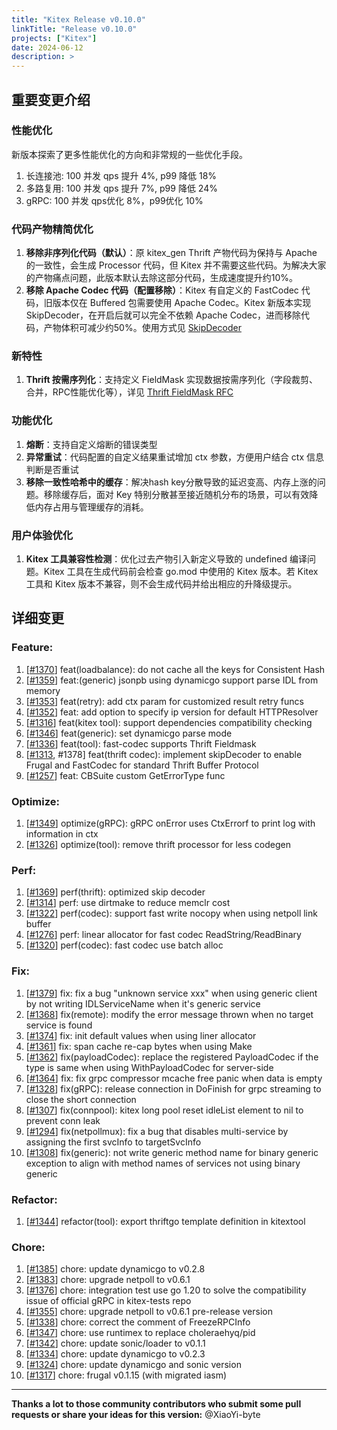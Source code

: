 ```yaml
---
title: "Kitex Release v0.10.0"
linkTitle: "Release v0.10.0"
projects: ["Kitex"]
date: 2024-06-12
description: >
---
```


## **重要变更介绍**

### 性能优化
新版本探索了更多性能优化的方向和非常规的一些优化手段。
1. 长连接池: 100 并发 qps 提升 4%, p99 降低 18%
2. 多路复用: 100 并发 qps 提升 7%, p99 降低 24%
3. gRPC: 100 并发 qps优化 8%，p99优化 10%
   
### 代码产物精简优化
1. **移除非序列化代码（默认）**：原 kitex_gen Thrift 产物代码为保持与 Apache 的一致性，会生成 Processor 代码，但 Kitex 并不需要这些代码。为解决大家的产物痛点问题，此版本默认去除这部分代码，生成速度提升约10%。
2. **移除 Apache Codec 代码（配置移除）**：Kitex 有自定义的 FastCodec 代码，旧版本仅在 Buffered 包需要使用 Apache Codec。Kitex 新版本实现 SkipDecoder，在开启后就可以完全不依赖 Apache Codec，进而移除代码，产物体积可减少约50%。使用方式见 [SkipDecoder](https://www.cloudwego.io/zh/docs/kitex/tutorials/code-gen/skip_decoder/)

### 新特性
1. **Thrift 按需序列化**：支持定义 FieldMask 实现数据按需序列化（字段裁剪、合并，RPC性能优化等），详见 [Thrift FieldMask RFC](https://github.com/cloudwego/thriftgo/tree/main/fieldmask)

### 功能优化
1. **熔断**：支持自定义熔断的错误类型
2. **异常重试**：代码配置的自定义结果重试增加 ctx 参数，方便用户结合 ctx 信息判断是否重试
3. **移除一致性哈希中的缓存**：解决hash key分散导致的延迟变高、内存上涨的问题。移除缓存后，面对 Key 特别分散甚至接近随机分布的场景，可以有效降低内存占用与管理缓存的消耗。

### 用户体验优化
1. **Kitex 工具兼容性检测**：优化过去产物引入新定义导致的 undefined 编译问题。Kitex 工具在生成代码前会检查 go.mod 中使用的 Kitex 版本。若 Kitex 工具和 Kitex 版本不兼容，则不会生成代码并给出相应的升降级提示。


## **详细变更**

### Feature:
1. [[#1370](https://github.com/cloudwego/kitex/pull/1370)] feat(loadbalance): do not cache all the keys for Consistent Hash
2. [[#1359](https://github.com/cloudwego/kitex/pull/1359)] feat:(generic) jsonpb using dynamicgo support parse IDL from memory
3. [[#1353](https://github.com/cloudwego/kitex/pull/1353)] feat(retry): add ctx param for customized result retry funcs
4. [[#1352](https://github.com/cloudwego/kitex/pull/1352)] feat: add option to specify ip version for default HTTPResolver
5. [[#1316](https://github.com/cloudwego/kitex/pull/1316)] feat(kitex tool): support dependencies compatibility checking
6. [[#1346](https://github.com/cloudwego/kitex/pull/1346)] feat(generic): set dynamicgo parse mode
8. [[#1336](https://github.com/cloudwego/kitex/pull/1336)] feat(tool): fast-codec supports Thrift Fieldmask
9. [[#1313](https://github.com/cloudwego/kitex/pull/1313), #1378] feat(thrift codec): implement skipDecoder to enable Frugal and FastCodec for standard Thrift Buffer Protocol
10. [[#1257](https://github.com/cloudwego/kitex/pull/1257)] feat: CBSuite custom GetErrorType func

### Optimize:
1. [[#1349](https://github.com/cloudwego/kitex/pull/1349)] optimize(gRPC): gRPC onError uses CtxErrorf to print log with information in ctx
2. [[#1326](https://github.com/cloudwego/kitex/pull/1326)] optimize(tool): remove thrift processor for less codegen

### Perf:
1. [[#1369](https://github.com/cloudwego/kitex/pull/1369)] perf(thrift): optimized skip decoder
2. [[#1314](https://github.com/cloudwego/kitex/pull/1314)] perf: use dirtmake to reduce memclr cost
3. [[#1322](https://github.com/cloudwego/kitex/pull/1322)] perf(codec): support fast write nocopy when using netpoll link buffer
4. [[#1276](https://github.com/cloudwego/kitex/pull/1276)] perf: linear allocator for fast codec ReadString/ReadBinary
5. [[#1320](https://github.com/cloudwego/kitex/pull/1320)] perf(codec): fast codec use batch alloc

### Fix:
1. [[#1379](https://github.com/cloudwego/kitex/pull/1379)] fix: fix a bug "unknown service xxx" when using generic client by not writing IDLServiceName when it's generic service
2. [[#1368](https://github.com/cloudwego/kitex/pull/1368)] fix(remote): modify the error message thrown when no target service is found
3. [[#1374](https://github.com/cloudwego/kitex/pull/1374)] fix: init default values when using liner allocator
4. [[#1361](https://github.com/cloudwego/kitex/pull/1361)] fix: span cache re-cap bytes when using Make
5. [[#1362](https://github.com/cloudwego/kitex/pull/1362)] fix(payloadCodec): replace the registered PayloadCodec if the type is same when using WithPayloadCodec for server-side
6. [[#1364](https://github.com/cloudwego/kitex/pull/1364)] fix: fix grpc compressor mcache free panic when data is empty
7. [[#1328](https://github.com/cloudwego/kitex/pull/1328)] fix(gRPC): release connection in DoFinish for grpc streaming to close the short connection
8. [[#1307](https://github.com/cloudwego/kitex/pull/1307)] fix(connpool): kitex long pool reset idleList element to nil to prevent conn leak
9. [[#1294](https://github.com/cloudwego/kitex/pull/1294)] fix(netpollmux): fix a bug that disables multi-service by assigning the first svcInfo to targetSvcInfo
10. [[#1308](https://github.com/cloudwego/kitex/pull/1308)] fix(generic): not write generic method name for binary generic exception to align with method names of services not using binary generic

### Refactor:
 1. [[#1344](https://github.com/cloudwego/kitex/pull/1344)] refactor(tool): export thriftgo template definition in kitextool

### Chore:
1. [[#1385](https://github.com/cloudwego/kitex/pull/1385)] chore: update dynamicgo to v0.2.8
2. [[#1383](https://github.com/cloudwego/kitex/pull/1383)] chore: upgrade netpoll to v0.6.1
3. [[#1376](https://github.com/cloudwego/kitex/pull/1376)] chore: integration test use go 1.20 to solve the compatibility issue of official gRPC in kitex-tests repo
4. [[#1355](https://github.com/cloudwego/kitex/pull/1355)] chore: upgrade netpoll to v0.6.1 pre-release version
5. [[#1338](https://github.com/cloudwego/kitex/pull/1338)] chore: correct the comment of FreezeRPCInfo
6. [[#1347](https://github.com/cloudwego/kitex/pull/1347)] chore: use runtimex to replace choleraehyq/pid
7. [[#1342](https://github.com/cloudwego/kitex/pull/1342)] chore: update sonic/loader to v0.1.1
8. [[#1334](https://github.com/cloudwego/kitex/pull/1334)] chore: update dynamicgo to v0.2.3
9. [[#1324](https://github.com/cloudwego/kitex/pull/1324)] chore: update dynamicgo and sonic version
10. [[#1317](https://github.com/cloudwego/kitex/pull/1317)] chore: frugal v0.1.15 (with migrated iasm)

------
**Thanks a lot to those community contributors who submit some pull requests or share your ideas for this version:** 
@XiaoYi-byte
